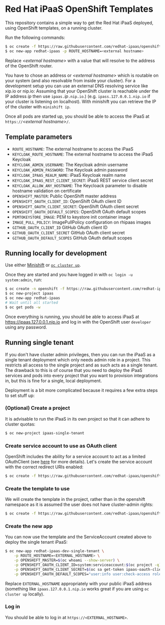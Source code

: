 # Red Hat iPaaS OpenShift Templates

This repository contains a simple way to get the Red Hat iPaaS deployed, using OpenShift templates,
on a running cluster.

Run the following commands:

```bash
$ oc create -f https://raw.githubusercontent.com/redhat-ipaas/openshift-templates/master/redhat-ipaas.yml
$ oc new-app redhat-ipaas -p ROUTE_HOSTNAME=<external hostname>
```

Replace _&lt;external hostname&gt;_ with a value that will resolve to the address of the OpenShift router.

You have to chose an address or _&lt;external hostname&gt;_ which is routable on your system (and also resolvable from inside your cluster). For a development setup you can use an external DNS resolving service like xip.io or nip.io:
Assuming that your OpenShift cluster is reachable under the IP address _ip_ then use `ipaas.`_ip_`.nip.io`.) (e.g. `ipass.127.0.0.1.nip.io` if your cluster is listening on localhost). With minishift you can retrieve the IP of the cluster with `minishift ip`.

Once all pods are started up, you should be able to access the iPaaS at `https://`_&lt;external hostname&gt;_`/`.

## Template parameters

* `ROUTE_HOSTNAME`: The external hostname to access the iPaaS
* `KEYCLOAK_ROUTE_HOSTNAME`: The external hostname to access the iPaaS Keycloak
* `KEYCLOAK_ADMIN_USERNAME`: The Keycloak admin username
* `KEYCLOAK_ADMIN_PASSWORD`: The Keycloak admin password
* `KEYCLOAK_IPAAS_REALM_NAME`: iPaaS Keycloak realm name
* `KEYCLOAK_IPAAS_REST_CLIENT_SECRET`: iPaaS REST service client secret
* `KEYCLOAK_ALLOW_ANY_HOSTNAME`: The Keycloack parameter to disable hostname validation on certificate
* `OPENSHIFT_MASTER`: Public OpenShift master address
* `OPENSHIFT_OAUTH_CLIENT_ID`: OpenShift OAuth client ID
* `OPENSHIFT_OAUTH_CLIENT_SECRET`: OpenShift OAuth client secret
* `OPENSHIFT_OAUTH_DEFAULT_SCOPES`: OpenShift OAuth default scopes
* `PEMTOKEYSTORE_IMAGE`: PEM to keystore init container image
* `IMAGE_PULL_POLICY`: ImagePullPolicy configuration on rhipaas images
* `GITHUB_OAUTH_CLIENT_ID` GitHub OAuth client ID
* `GITHUB_OAUTH_CLIENT_SECRET` GitHub OAuth client secret
* `GITHUB_OAUTH_DEFAULT_SCOPES` GitHub OAuth default scopes

## Running locally for development

Use either [Minishift](https://github.com/minishift/minishift) or [`oc cluster up`](https://github.com/openshift/origin/blob/master/docs/cluster_up_down.md).

Once they are started and you have logged in with `oc login -u system:admin`, run:

```bash
$ oc create -n openshift -f https://raw.githubusercontent.com/redhat-ipaas/openshift-templates/master/redhat-ipaas.yml
$ oc new-project ipaas
$ oc new-app redhat-ipaas
# Wait until all started
$ oc get pods -w
```

Once everything is running, you should be able to access iPaaS at https://ipaas.127.0.0.1.nip.io and
log in with the OpenShift user `developer` using any password.

## Running single tenant

If you don't have cluster admin privileges, then you can run the iPaaS as a single tenant deployment
which only needs admin role in a project. This restricts all access to the single project and as such
acts as a single tenant. The drawback to this is of course that you need to deploy the iPaaS services
and pods into every project that you want to provision integrations in, but this is fine for a single,
local deployment.

Deployment is a bit more complicated because it requires a few extra steps to set stuff up:

### (Optional) Create a project

It is advisable to run the iPaaS in its own project so that it can adhere to cluster quotas:

```bash
$ oc new-project ipaas-single-tenant
```

### Create service account to use as OAuth client

OpenShift includes the ability for a service account to act as a limited OAuthClient (see
[here](https://docs.openshift.org/latest/architecture/additional_concepts/authentication.html#service-accounts-as-oauth-clients)
for more details). Let's create the service account with the correct redirect URIs enabled:

```bash
$ oc create -f https://raw.githubusercontent.com/redhat-ipaas/openshift-templates/master/serviceaccount-as-oauthclient-single-tenant.yml
```

### Create the template to use

We will create the template in the project, rather than in the openshift namespace as it is assumed
the user does not have cluster-admin rights:

```bash
$ oc create -f https://raw.githubusercontent.com/redhat-ipaas/openshift-templates/master/redhat-ipaas-dev-single-tenant.yml
```

### Create the new app

You can now use the template and the ServiceAccount created above to deploy the single tenant iPaaS:

```bash
$ oc new-app redhat-ipaas-dev-single-tenant \
    -p ROUTE_HOSTNAME=<EXTERNAL_HOSTNAME> \
    -p OPENSHIFT_MASTER=$(oc whoami --show-server) \
    -p OPENSHIFT_OAUTH_CLIENT_ID=system:serviceaccount:$(oc project -q):ipaas-oauth-client \
    -p OPENSHIFT_OAUTH_CLIENT_SECRET=$(oc sa get-token ipaas-oauth-client) \
    -p OPENSHIFT_OAUTH_DEFAULT_SCOPES="user:info user:check-access role:edit:$(oc project -q):\!"
```

Replace `EXTERNAL_HOSTNAME` appropriately with your public iPaaS address (something like `ipaas.127.0.0.1.nip.io` works great if you are using `oc cluster up` locally).

### Log in

You should be able to log in at `https://<EXTERNAL_HOSTNAME>`.
